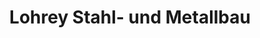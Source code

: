 ---
title: "Lohrey Stahl- und Metallbau"
url: /schwalmstadt/lohrey-stahl-und-metallbau/
shop: Basteln
---